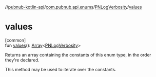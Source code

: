 //[pubnub-kotlin-api](../../../index.md)/[com.pubnub.api.enums](../index.md)/[PNLogVerbosity](index.md)/[values](values.md)

# values

[common]\
fun [values](values.md)(): [Array](https://kotlinlang.org/api/latest/jvm/stdlib/kotlin/-array/index.html)&lt;[PNLogVerbosity](index.md)&gt;

Returns an array containing the constants of this enum type, in the order they're declared.

This method may be used to iterate over the constants.
